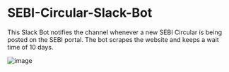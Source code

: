 # SEBI-Circular-Slack-Bot
This Slack Bot notifies the channel whenever a new SEBI Circular is being posted on the SEBI portal. The bot scrapes the website and keeps a wait time of 10 days.

![image](https://user-images.githubusercontent.com/71402528/224565099-03152e0d-3ecd-49e9-9d9b-bce63aaf643e.png)
